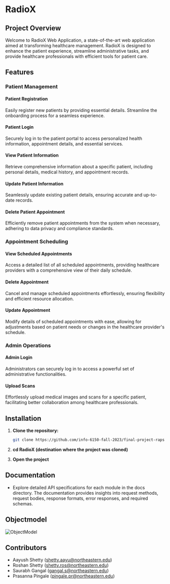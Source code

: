 # RadioX 

## Project Overview

Welcome to RadioX Web Application, a state-of-the-art web application aimed at transforming healthcare management. RadioX is designed to enhance the patient experience, streamline administrative tasks, and provide healthcare professionals with efficient tools for patient care.

## Features

### Patient Management

#### Patient Registration

Easily register new patients by providing essential details. Streamline the onboarding process for a seamless experience.

#### Patient Login

Securely log in to the patient portal to access personalized health information, appointment details, and essential services.

#### View Patient Information

Retrieve comprehensive information about a specific patient, including personal details, medical history, and appointment records.

#### Update Patient Information

Seamlessly update existing patient details, ensuring accurate and up-to-date records.

#### Delete Patient Appointment

Efficiently remove patient appointments from the system when necessary, adhering to data privacy and compliance standards.

### Appointment Scheduling

#### View Scheduled Appointments

Access a detailed list of all scheduled appointments, providing healthcare providers with a comprehensive view of their daily schedule.

#### Delete Appointment

Cancel and manage scheduled appointments effortlessly, ensuring flexibility and efficient resource allocation.

#### Update Appointment

Modify details of scheduled appointments with ease, allowing for adjustments based on patient needs or changes in the healthcare provider's schedule.

### Admin Operations

#### Admin Login

Administrators can securely log in to access a powerful set of administrative functionalities.

#### Upload Scans

Effortlessly upload medical images and scans for a specific patient, facilitating better collaboration among healthcare professionals.

## Installation

1. **Clone the repository:**
   ```bash
   git clone https://github.com/info-6150-fall-2023/final-project-raps.git

2. **cd RadioX (destination where the project was cloned)**

3. **Open the project**

## Documentation
- Explore detailed API specifications for each module in the docs directory. The documentation provides insights into request methods, request bodies, response formats, error responses, and required schemas.

## Objectmodel 
![ObjectModel](https://github.com/info-6150-fall-2023/final-project-raps/assets/144941047/6391f916-4c1c-4bb1-a0d3-a4d30237d957)



## Contributors
- Aayush Shetty (shetty.aayu@northeastern.edu)
- Roshan Shetty (shetty.ros@northeastern.edu)
- Saurabh Gangal (gangal.s@northeastern.edu)
- Prasanna Pingale (pingale.pr@northeastern.edu)

